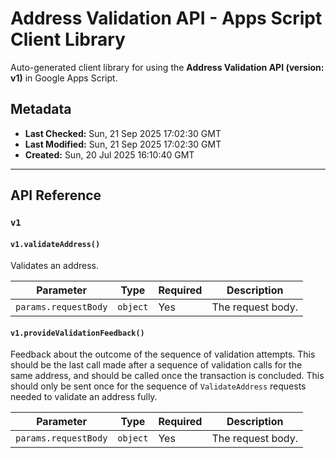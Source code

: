 # Address Validation API - Apps Script Client Library

Auto-generated client library for using the **Address Validation API (version: v1)** in Google Apps Script.

## Metadata

- **Last Checked:** Sun, 21 Sep 2025 17:02:30 GMT
- **Last Modified:** Sun, 21 Sep 2025 17:02:30 GMT
- **Created:** Sun, 20 Jul 2025 16:10:40 GMT



---

## API Reference

### `v1`

#### `v1.validateAddress()`

Validates an address.

| Parameter | Type | Required | Description |
|---|---|---|---|
| `params.requestBody` | `object` | Yes | The request body. |

#### `v1.provideValidationFeedback()`

Feedback about the outcome of the sequence of validation attempts. This should be the last call made after a sequence of validation calls for the same address, and should be called once the transaction is concluded. This should only be sent once for the sequence of `ValidateAddress` requests needed to validate an address fully.

| Parameter | Type | Required | Description |
|---|---|---|---|
| `params.requestBody` | `object` | Yes | The request body. |